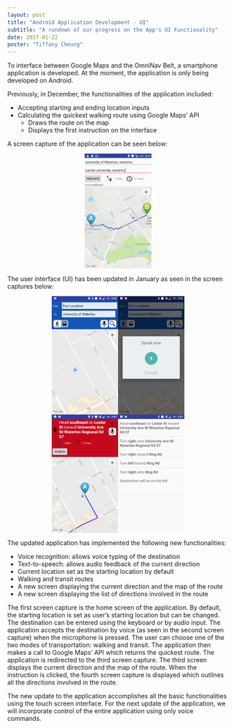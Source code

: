 ```yaml
---
layout: post
title: "Android Application Development - UI"
subtitle: "A rundown of our progress on the App's UI Functionality"
date: 2017-01-22
poster: "Tiffany Cheung"
---
```


To interface between Google Maps and the OmniNav Belt, a smartphone application is developed. At the moment, the application is only being developed on Android.

Previously, in December, the functionalities of the application included:

- Accepting starting and ending location inputs
- Calculating the quickest walking route using Google Maps’ API
    - Draws the route on the map
    - Displays the first instruction on the interface

A screen capture of the application can be seen below:

<div style="display: flex; justify-content: center;">
	<img src="/images/blog/2017-01-22/image_1.tif" alt="OLD App Screen Capture" width="30%" height="30%" padding="20" />
</div>

The user interface (UI) has been updated in January as seen in the screen captures below:

<div style="display: flex; justify-content: center;">
	<img src="/images/blog/2017-01-22/image_2.png" alt="App Updated Screen Capture_1" width="30%" height="30%" padding="20" /> <img src="/images/blog/2017-01-22/image_3.png" alt="App Updated Screen Capture_3" width="30%" height="30%" padding="20" />
</div>

<div style="display: flex; justify-content: center;">
	<img src="/images/blog/2017-01-22/image_4.png" alt="App Updated Screen Capture_4" width="30%" height="30%" padding="20" /> <img src="/images/blog/2017-01-22/image_5.png" alt="App Updated Screen Capture_5" width="30%" height="30%" padding="20" />
</div>


The updated application has implemented the following new functionalities:
- Voice recognition: allows voice typing of the destination
- Text-to-speech: allows audio feedback of the current direction 
- Current location set as the starting location by default
- Walking and transit routes
- A new screen displaying the current direction and the map of the route
- A new screen displaying the list of directions involved in the route

The first screen capture is the home screen of the application. By default, the starting location is set as user’s starting location but can be changed. The destination can be entered using the keyboard or by audio input. The application accepts the destination by voice (as seen in the second screen capture) when the microphone is pressed. The user can choose one of the two modes of transportation: walking and transit. The application then makes a call to Google Maps’ API which returns the quickest route. The application is redirected to the third screen capture. The third screen displays the current direction and the map of the route. When the instruction is clicked, the fourth screen capture is displayed which outlines all the directions involved in the route.

The new update to the application accomplishes all the basic functionalities using the touch screen interface. For the next update of the application, we will incorporate control of the entire application using only voice commands.
